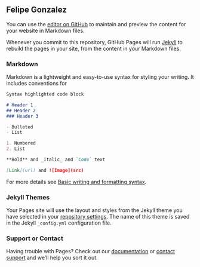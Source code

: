 <!DOCTYPE html>
<html><head><meta http-equiv="Content-Type" content="text/html; charset=UTF-8">
		<!-- Global site tag (gtag.js) - Google Analytics -->
		<!-- INSTRUCTIONS ARE TO KEEP IT AS FIRST ITEM INTO THE HEAD -->
  <title>Felipe Gonzalez | Home</title>
<head>
	<title></title>
</head>
<body>

</body>
</html>


## Felipe Gonzalez

You can use the [editor on GitHub](https://github.com/NolascoDan/felipegonzalez.github.io/edit/gh-pages/index.md) to maintain and preview the content for your website in Markdown files.

Whenever you commit to this repository, GitHub Pages will run [Jekyll](https://jekyllrb.com/) to rebuild the pages in your site, from the content in your Markdown files.

### Markdown

Markdown is a lightweight and easy-to-use syntax for styling your writing. It includes conventions for

```markdown
Syntax highlighted code block

# Header 1
## Header 2
### Header 3

- Bulleted
- List

1. Numbered
2. List

**Bold** and _Italic_ and `Code` text

[Link](url) and ![Image](src)
```

For more details see [Basic writing and formatting syntax](https://docs.github.com/en/github/writing-on-github/getting-started-with-writing-and-formatting-on-github/basic-writing-and-formatting-syntax).

### Jekyll Themes

Your Pages site will use the layout and styles from the Jekyll theme you have selected in your [repository settings](https://github.com/NolascoDan/felipegonzalez.github.io/settings/pages). The name of this theme is saved in the Jekyll `_config.yml` configuration file.




### Support or Contact

Having trouble with Pages? Check out our [documentation](https://docs.github.com/categories/github-pages-basics/) or [contact support](https://support.github.com/contact) and we’ll help you sort it out.
